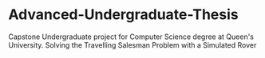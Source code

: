 # Advanced-Undergraduate-Thesis
Capstone Undergraduate project for Computer Science degree at Queen's University. Solving the Travelling Salesman Problem with a Simulated Rover
